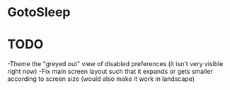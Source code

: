 # GotoSleep

# TODO
-Theme the "greyed out" view of disabled preferences (it isn't very visible right now)
-Fix main screen layout such that it expands or gets smaller according to screen size (would also make it work in landscape)
